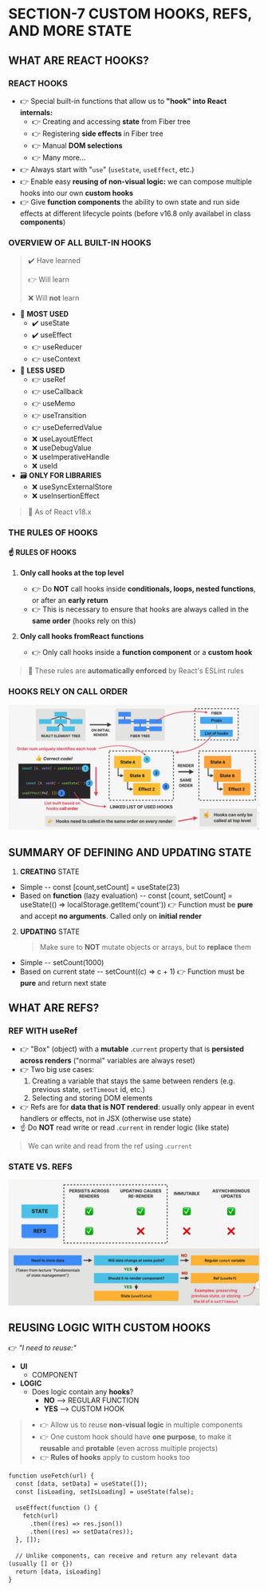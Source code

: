 # SECTION-7 CUSTOM HOOKS, REFS, AND MORE STATE

## WHAT ARE REACT HOOKS?

### REACT HOOKS

- 👉 Special built-in functions that allow us to **"hook" into React internals:**
  - 👉 Creating and accessing **state** from Fiber tree
  - 👉 Registering **side effects** in Fiber tree
  - 👉 Manual **DOM selections**
  - 👉 Many more...
- 👉 Always start with "`use`" (`useState`, `useEffect`, etc.)
- 👉 Enable easy **reusing of non-visual logic:** we can compose multiple hooks into our own **custom hooks**
- 👉 Give **function components** the ability to own state and run side effects at different lifecycle points (before v16.8 only availabel in class **components**)

### OVERVIEW OF ALL BUILT-IN HOOKS

> ✔️ Have learned
>
> 👉 Will learn
>
> ❌ Will **not** learn

- 🥇 **MOST USED**
  - ✔️ useState
  - ✔️ useEffect
  - 👉 useReducer
  - 👉 useContext
- 📜 **LESS USED**
  - 👉 useRef
  - 👉 useCallback
  - 👉 useMemo
  - 👉 useTransition
  - 👉 useDeferredValue
  - ❌ useLayoutEffect
  - ❌ useDebugValue
  - ❌ useImperativeHandle
  - ❌ useId
- 🗃️ **ONLY FOR LIBRARIES**
  - ❌ useSyncExternalStore
  - ❌ useInsertionEffect

> 👋 As of React v18.x

### THE RULES OF HOOKS

#### ☝️ RULES OF HOOKS

1.  **Only call hooks at the top level**

    - 👉 Do **NOT** call hooks inside **conditionals, loops, nested functions**, or after an **early return**
    - 👉 This is necessary to ensure that hooks are always called in the **same order** (hooks rely on this)

2.  **Only call hooks fromReact functions**

    - 👉 Only call hooks inside a **function component** or a **custom hook**

> 👋 These rules are **automatically enforced** by React's ESLint rules

### HOOKS RELY ON CALL ORDER

![alt text](image-5.png)

## SUMMARY OF DEFINING AND UPDATING STATE

1. **CREATING** STATE

- Simple -- const [count,setCount] = useState(23)
- Based on **function** (lazy evaluation) -- const [count, setCount] = useState(() => localStorage.getItem('count'))
  👉 Function must be **pure** and accept **no arguments**. Called only on **initial render**

2. **UPDATING** STATE
   > Make sure to **NOT** mutate objects or arrays, but to **replace** them

- Simple -- setCount(1000)
- Based on current state -- setCount((c) => c + 1)
  👉 Function must be **pure** and return next state

## WHAT ARE REFS?

### REF WITH useRef

- 👉 "Box" (object) with a **mutable** .`current` property that is **persisted across renders** ("normal" variables are always reset)
- 👉 Two big use cases:
  1. Creating a variable that stays the same between renders (e.g. previous state, `setTimeout` id, etc.)
  2. Selecting and storing DOM elements
- 👉 Refs are for **data that is NOT rendered**: usually only appear in event handlers or effects, not in JSX (otherwise use state)
- ☝️ Do **NOT** read write or read .`current` in render logic (like state)

> We can write and read from the ref using .`current`

### STATE VS. REFS

![alt text](image-4.png)

## REUSING LOGIC WITH CUSTOM HOOKS

👉 _"I need to reuse:"_

- **UI**
  - COMPONENT
- **LOGIC**
  - Does logic contain any **hooks**?
    - **NO** --> REGULAR FUNCTION
    - **YES** --> CUSTOM HOOK

> - 👉 Allow us to reuse **non-visual logic** in multiple components
> - 👉 One custom hook should have **one purpose**, to make it **reusable** and **protable** (even across multiple projects)
> - 👉 **Rules of hooks** apply to custom hooks too

```JSX
function useFetch(url) {
  const [data, setData] = useState([]);
  const [isLoading, setIsLoading] = useState(false);

  useEffect(function () {
    fetch(url)
      .then((res) => res.json())
      .then((res) => setData(res));
  }, []);

  // Unlike components, can receive and return any relevant data (usually [] or {})
  return [data, isLoading]
}
```
